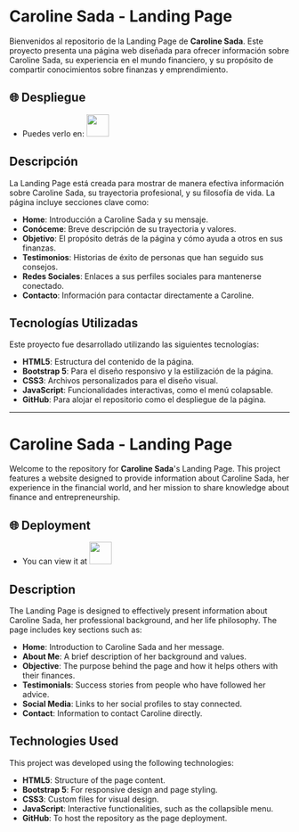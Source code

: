# Caroline Sada - Landing Page

Bienvenidos al repositorio de la Landing Page de **Caroline Sada**. Este proyecto presenta una página web diseñada para ofrecer información sobre Caroline Sada, su experiencia en el mundo financiero, y su propósito de compartir conocimientos sobre finanzas y emprendimiento.

## 🌐 Despliegue

- Puedes verlo en: <a href="https://eduardoe92.github.io/CarolineSada/"><img src="https://cdn-icons-png.flaticon.com/512/5602/5602732.png" width="40" height="40"/></a>

## Descripción

La Landing Page está creada para mostrar de manera efectiva información sobre Caroline Sada, su trayectoria profesional, y su filosofía de vida. La página incluye secciones clave como:

- **Home**: Introducción a Caroline Sada y su mensaje.
- **Conóceme**: Breve descripción de su trayectoria y valores.
- **Objetivo**: El propósito detrás de la página y cómo ayuda a otros en sus finanzas.
- **Testimonios**: Historias de éxito de personas que han seguido sus consejos.
- **Redes Sociales**: Enlaces a sus perfiles sociales para mantenerse conectado.
- **Contacto**: Información para contactar directamente a Caroline.

## Tecnologías Utilizadas

Este proyecto fue desarrollado utilizando las siguientes tecnologías:

- **HTML5**: Estructura del contenido de la página.
- **Bootstrap 5**: Para el diseño responsivo y la estilización de la página.
- **CSS3**: Archivos personalizados para el diseño visual.
- **JavaScript**: Funcionalidades interactivas, como el menú colapsable.
- **GitHub**: Para alojar el repositorio como el despliegue de la página.

---

# Caroline Sada - Landing Page

Welcome to the repository for **Caroline Sada**'s Landing Page. This project features a website designed to provide information about Caroline Sada, her experience in the financial world, and her mission to share knowledge about finance and entrepreneurship.

## 🌐 Deployment

- You can view it at <a href="https://eduardoe92.github.io/CarolineSada/"><img src="https://cdn-icons-png.flaticon.com/512/5602/5602732.png" width="40" height="40"/></a>

## Description

The Landing Page is designed to effectively present information about Caroline Sada, her professional background, and her life philosophy. The page includes key sections such as:

- **Home**: Introduction to Caroline Sada and her message.
- **About Me**: A brief description of her background and values.
- **Objective**: The purpose behind the page and how it helps others with their finances.
- **Testimonials**: Success stories from people who have followed her advice.
- **Social Media**: Links to her social profiles to stay connected.
- **Contact**: Information to contact Caroline directly.

## Technologies Used

This project was developed using the following technologies:

- **HTML5**: Structure of the page content.
- **Bootstrap 5**: For responsive design and page styling.
- **CSS3**: Custom files for visual design.
- **JavaScript**: Interactive functionalities, such as the collapsible menu.
- **GitHub**: To host the repository as the page deployment.
